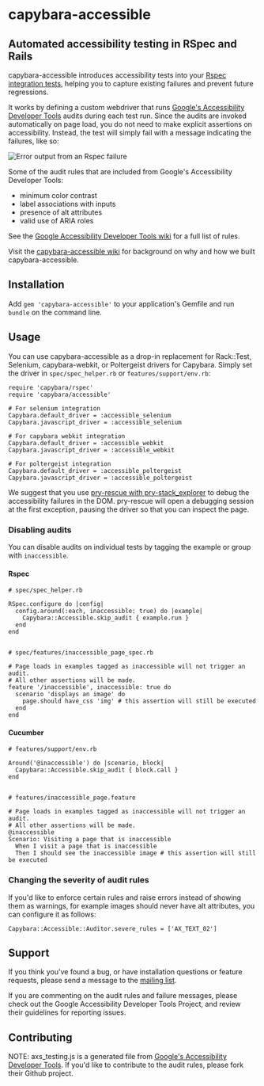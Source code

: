 # capybara-accessible

## Automated accessibility testing in RSpec and Rails

capybara-accessible introduces accessibility tests into your [Rspec integration tests](https://www.relishapp.com/rspec/rspec-rails/docs/feature-specs/feature-spec), 
helping you to capture existing failures and prevent future regressions.

It works by defining a custom webdriver that runs [Google's Accessibility Developer Tools](https://github.com/GoogleChrome/accessibility-developer-tools)
audits during each test run. Since the audits are invoked automatically on page load, you do not need to make explicit assertions on accessibility. 
Instead, the test will simply fail with a message indicating the failures, like so:

![Error output from an Rspec failure](http://i.imgur.com/8RWEzzg.png)

Some of the audit rules that are included from Google's Accessibility Developer Tools:
* minimum color contrast
* label associations with inputs
* presence of alt attributes
* valid use of ARIA roles

See the [Google Accessibility Developer Tools wiki](https://code.google.com/p/accessibility-developer-tools/wiki/AuditRules) 
for a full list of rules.

Visit the [capybara-accessible wiki](https://github.com/Casecommons/capybara-accessible/wiki) for background on why and how 
we built capybara-accessible.


## Installation

Add `gem 'capybara-accessible'` to your application's Gemfile and run `bundle` on the command line.


## Usage

You can use capybara-accessible as a drop-in replacement for Rack::Test, Selenium, capybara-webkit, or Poltergeist drivers for Capybara.
Simply set the driver in `spec/spec_helper.rb` or `features/support/env.rb`:

    require 'capybara/rspec'
    require 'capybara/accessible'

    # For selenium integration
    Capybara.default_driver = :accessible_selenium
    Capybara.javascript_driver = :accessible_selenium

    # For capybara webkit integration
    Capybara.default_driver = :accessible_webkit
    Capybara.javascript_driver = :accessible_webkit

    # For poltergeist integration
    Capybara.default_driver = :accessible_poltergeist
    Capybara.javascript_driver = :accessible_poltergeist


We suggest that you use [pry-rescue with pry-stack_explorer](https://github.com/ConradIrwin/pry-rescue) 
to debug the accessibility failures in the DOM. pry-rescue will open a debugging session at the first exception, 
pausing the driver so that you can inspect the page.

### Disabling audits
You can disable audits on individual tests by tagging the example or group with `inaccessible`.

#### Rspec

    # spec/spec_helper.rb

    RSpec.configure do |config|
      config.around(:each, inaccessible: true) do |example|
        Capybara::Accessible.skip_audit { example.run }
      end
    end


    # spec/features/inaccessible_page_spec.rb

    # Page loads in examples tagged as inaccessible will not trigger an audit.
    # All other assertions will be made.
    feature '/inaccessible', inaccessible: true do 
      scenario 'displays an image' do
        page.should have_css 'img' # this assertion will still be executed
      end
    end

#### Cucumber

    # features/support/env.rb
    
    Around('@inaccessible') do |scenario, block|
      Capybara::Accessible.skip_audit { block.call }
    end


    # features/inaccessible_page.feature

    # Page loads in examples tagged as inaccessible will not trigger an audit.
    # All other assertions will be made.
    @inaccessible
    Scenario: Visiting a page that is inaccessible
      When I visit a page that is inaccessible
      Then I should see the inaccessible image # this assertion will still be executed


### Changing the severity of audit rules

If you'd like to enforce certain rules and raise errors instead of showing them as warnings, 
for example images should never have alt attributes, you can configure it as follows:

    Capybara::Accessible::Auditor.severe_rules = ['AX_TEXT_02']


## Support

If you think you've found a bug, or have installation questions or feature requests, please send a message 
to the [mailing list](https://groups.google.com/forum/#!forum/capybara-accessible).

If you are commenting on the audit rules and failure messages, please check out the Google Accessibility Developer Tools 
Project, and review their guidelines for reporting issues.

## Contributing

NOTE: axs_testing.js is a generated file from 
[Google's Accessibility Developer Tools](https://github.com/GoogleChrome/accessibility-developer-tools). 
If you'd like to contribute to the audit rules, please fork their Github project.
